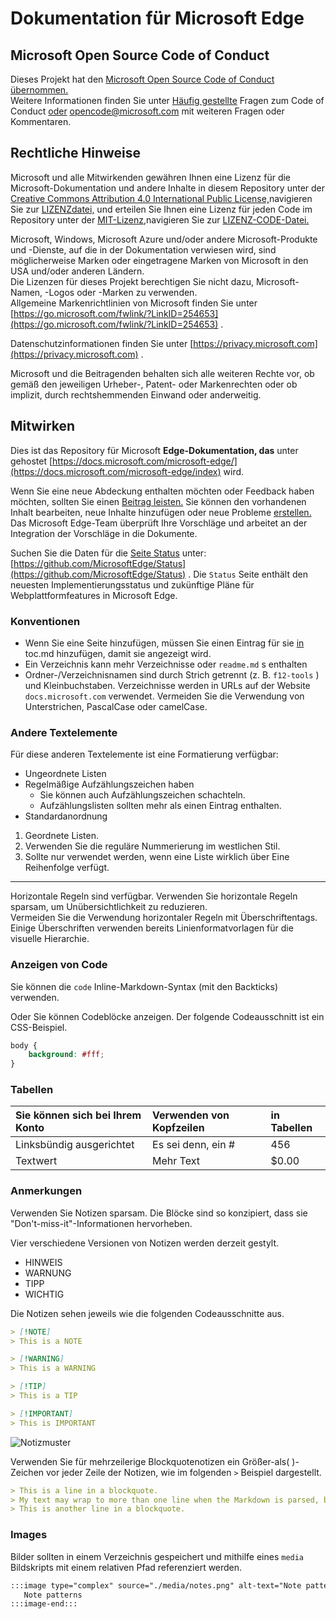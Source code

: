 # <a name="microsoft-edge-documentation"></a>Dokumentation für Microsoft Edge  

## <a name="microsoft-open-source-code-of-conduct"></a>Microsoft Open Source Code of Conduct  

Dieses Projekt hat den [Microsoft Open Source Code of Conduct übernommen.](https://opensource.microsoft.com/codeofconduct)  
Weitere Informationen finden Sie unter [Häufig gestellte](https://opensource.microsoft.com/codeofconduct/faq) Fragen zum Code of Conduct [oder](mailto:opencode@microsoft.com) opencode@microsoft.com mit weiteren Fragen oder Kommentaren.  

## <a name="legal-notices"></a>Rechtliche Hinweise  

Microsoft und alle Mitwirkenden gewähren Ihnen eine Lizenz für die Microsoft-Dokumentation und andere Inhalte in diesem Repository unter der [Creative Commons Attribution 4.0 International Public License,](https://creativecommons.org/licenses/by/4.0/legalcode)navigieren Sie zur [LIZENZdatei,](./LICENSE) und erteilen Sie Ihnen eine Lizenz für jeden Code im Repository unter der [MIT-Lizenz,](https://opensource.org/licenses/MIT)navigieren Sie zur [LIZENZ-CODE-Datei.](./LICENSE-CODE)  

Microsoft, Windows, Microsoft Azure und/oder andere Microsoft-Produkte und -Dienste, auf die in der Dokumentation verwiesen wird, sind möglicherweise Marken oder eingetragene Marken von Microsoft in den USA und/oder anderen Ländern.  
Die Lizenzen für dieses Projekt berechtigen Sie nicht dazu, Microsoft-Namen, -Logos oder -Marken zu verwenden.  
Allgemeine Markenrichtlinien von Microsoft finden Sie unter [https://go.microsoft.com/fwlink/?LinkID=254653](https://go.microsoft.com/fwlink/?LinkID=254653) .  

Datenschutzinformationen finden Sie unter [https://privacy.microsoft.com](https://privacy.microsoft.com) .  

Microsoft und die Beitragenden behalten sich alle weiteren Rechte vor, ob gemäß den jeweiligen Urheber-, Patent- oder Markenrechten oder ob implizit, durch rechtshemmenden Einwand oder anderweitig.  

## <a name="contributing"></a>Mitwirken  

Dies ist das Repository für Microsoft **Edge-Dokumentation, das** unter gehostet [https://docs.microsoft.com/microsoft-edge/](https://docs.microsoft.com/microsoft-edge/index) wird.  

Wenn Sie eine neue Abdeckung enthalten möchten oder Feedback haben möchten, sollten Sie einen [Beitrag leisten.](./CONTRIBUTING.md)  Sie können den vorhandenen Inhalt bearbeiten, neue Inhalte hinzufügen oder neue Probleme [erstellen.](https://github.com/MicrosoftDocs/edge-developer/issues)  Das Microsoft Edge-Team überprüft Ihre Vorschläge und arbeitet an der Integration der Vorschläge in die Dokumente.  

Suchen Sie die Daten für die [Seite Status](https://developer.microsoft.com/microsoft-edge/status) unter:  [https://github.com/MicrosoftEdge/Status](https://github.com/MicrosoftEdge/Status) .  Die `Status` Seite enthält den neuesten Implementierungsstatus und zukünftige Pläne für Webplattformfeatures in Microsoft Edge.

### <a name="conventions"></a>Konventionen  

*   Wenn Sie eine Seite hinzufügen, müssen Sie einen Eintrag für sie [in](./microsoft-edge/toc.yml) toc.md hinzufügen, damit sie angezeigt wird.
*   Ein Verzeichnis kann mehr Verzeichnisse oder `readme.md` s enthalten
*   Ordner-/Verzeichnisnamen sind durch Strich getrennt \(z. B. `f12-tools` \) und Kleinbuchstaben.  Verzeichnisse werden in URLs auf der Website `docs.microsoft.com` verwendet.  Vermeiden Sie die Verwendung von Unterstrichen, PascalCase oder camelCase.  

### <a name="other-text-elements"></a>Andere Textelemente  

Für diese anderen Textelemente ist eine Formatierung verfügbar:  

*   Ungeordnete Listen  
*   Regelmäßige Aufzählungszeichen haben  
    *   Sie können auch Aufzählungszeichen schachteln.  
    *   Aufzählungslisten sollten mehr als einen Eintrag enthalten.  
*   Standardanordnung 

1.  Geordnete Listen.  
1.  Verwenden Sie die reguläre Nummerierung im westlichen Stil.  
1.  Sollte nur verwendet werden, wenn eine Liste wirklich über Eine Reihenfolge verfügt.  

---  

Horizontale Regeln sind verfügbar.  Verwenden Sie horizontale Regeln sparsam, um Unübersichtlichkeit zu reduzieren.  
Vermeiden Sie die Verwendung horizontaler Regeln mit Überschriftentags. Einige Überschriften verwenden bereits Linienformatvorlagen für die visuelle Hierarchie.  

### <a name="displaying-code"></a>Anzeigen von Code  

Sie können die `code` Inline-Markdown-Syntax \(mit den Backticks\) verwenden.  

Oder Sie können Codeblöcke anzeigen.  Der folgende Codeausschnitt ist ein CSS-Beispiel.  

```css
body {
    background: #fff;
}
```  

### <a name="tables"></a>Tabellen  

| Sie können sich bei Ihrem Konto | Verwenden von Kopfzeilen | in Tabellen |  
|:--- |:--- |:--- |  
| Linksbündig ausgerichtet | Es sei denn, ein # | 456 |  
| Textwert | Mehr Text | $0.00 |  

### <a name="notes"></a>Anmerkungen  

Verwenden Sie Notizen sparsam.  Die Blöcke sind so konzipiert, dass sie "Don't-miss-it"-Informationen hervorheben.  

Vier verschiedene Versionen von Notizen werden derzeit gestylt.  

*   HINWEIS  
*   WARNUNG  
*   TIPP  
*   WICHTIG  

Die Notizen sehen jeweils wie die folgenden Codeausschnitte aus.  

```md
> [!NOTE]
> This is a NOTE  
```  

```md
> [!WARNING]
> This is a WARNING  
```  

```md
> [!TIP]
> This is a TIP  
```  

```md
> [!IMPORTANT]
> This is IMPORTANT  
```  

![Notizmuster](./media/notes.png)

Verwenden Sie für mehrzeilerige Blockquotenotizen ein Größer-als\( \)-Zeichen vor jeder Zeile der Notizen, wie im folgenden `>` Beispiel dargestellt.  

```md
> This is a line in a blockquote.  
> My text may wrap to more than one line when the Markdown is parsed, but I must include all my information within a single \(sometimes very long line\) in the Markdown.  
> This is another line in a blockquote.  
```

### <a name="images"></a>Images  

Bilder sollten in einem Verzeichnis gespeichert und mithilfe eines `media` Bildskripts mit einem relativen Pfad referenziert werden.  

<!--  `![Note patterns](media/notes.png)`  -->  

```md
:::image type="complex" source="./media/notes.png" alt-text="Note patterns" lightbox="./media/notes.png":::
   Note patterns  
:::image-end:::  
```  
